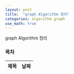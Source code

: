 ```yaml
---
layout: post
title:  "graph Algorithm 정리"
categories: algorithm graph
use_math: true
---
```


graph Algorithm 정리

### 목차
|제목|날짜|
|--------------------------------------|-------------|